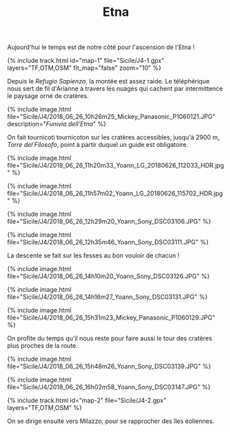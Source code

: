 ﻿---
title: "Etna"
permalink: /Sicile/J4/
sidebar:
  nav: "sicile"
enable_tracks: true
---

Aujourd'hui le temps est de notre côté pour l'ascension de l'Etna !

{% include track.html id="map-1" file="Sicile/J4-1.gpx" layers="TF,OTM,OSM" fit_map="false" zoom="10" %}

Depuis le *Refugio Sapienza*, la montée est assez raide. Le téléphérique nous sert de fil d'Arianne à travers les nuages qui cachent par intermittence le paysage orné de cratères.

{% include image.html file="Sicile/J4/2018_06_26_10h26m25_Mickey_Panasonic_P1060121.JPG" description="*Funivia dell'Etna*" %}

On fait tournicoti tournicoton sur les cratères accessibles, jusqu'à 2900 m, *Torre del Filosofo*, point à partir duquel un guide est obligatoire.

{% include image.html file="Sicile/J4/2018_06_26_11h20m33_Yoann_LG_20180626_112033_HDR.jpg" %}

{% include image.html file="Sicile/J4/2018_06_26_11h57m02_Yoann_LG_20180626_115702_HDR.jpg" %}

{% include image.html file="Sicile/J4/2018_06_26_12h29m20_Yoann_Sony_DSC03106.JPG" %}

{% include image.html file="Sicile/J4/2018_06_26_12h35m46_Yoann_Sony_DSC03111.JPG" %}

La descente se fait sur les fesses au bon vouloir de chacun !

{% include image.html file="Sicile/J4/2018_06_26_14h10m20_Yoann_Sony_DSC03126.JPG" %}

{% include image.html file="Sicile/J4/2018_06_26_14h16m27_Yoann_Sony_DSC03131.JPG" %}

{% include image.html file="Sicile/J4/2018_06_26_15h31m23_Mickey_Panasonic_P1060129.JPG" %}

On profite du temps qu'il nous reste pour faire aussi le tour des cratères plus proches de la route.

{% include image.html file="Sicile/J4/2018_06_26_15h48m26_Yoann_Sony_DSC03139.JPG" %}

{% include image.html file="Sicile/J4/2018_06_26_16h02m58_Yoann_Sony_DSC03147.JPG" %}

{% include track.html id="map-2" file="Sicile/J4-2.gpx" layers="TF,OTM,OSM" %}

On se dirige ensuite vers Milazzo, pour se rapprocher des îles éoliennes.
